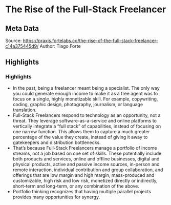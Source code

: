 # The Rise of the Full-Stack Freelancer

## Meta Data

Source:  https://praxis.fortelabs.co/the-rise-of-the-full-stack-freelancer-c14a375445d9/ 
Author: Tiago Forte

## Highlights

### Highlights

- In the past, being a freelancer meant being a specialist.
  The only way you could generate enough income to make it as a free agent was to focus on a single, highly monetizable skill. For example, copywriting, coding, graphic design, photography, journalism, or language translation.
- Full-Stack Freelancers respond to technology as an opportunity, not a threat. They leverage software-as-a-service and online platforms to vertically integrate a “full stack” of capabilities, instead of focusing on one narrow function. This allows them to capture a much greater percentage of the value they create, instead of giving it away to gatekeepers and distribution bottlenecks.
- That’s because Full-Stack Freelancers manage a portfolio of income streams, not a job based on one set of skills.
  These potentially include both products and services, online and offline businesses, digital and physical products, active and passive income sources, in-person and remote interaction, individual contribution and group collaboration, and offerings that are low margin and high margin, mass-produced and customizable, high risk and low risk, monetized directly or indirectly, short-term and long-term, or any combination of the above.
- Portfolio thinking recognizes that having multiple parallel projects provides many opportunities for synergy.
